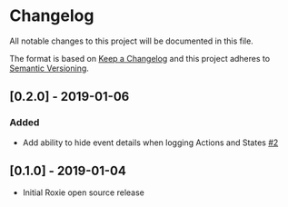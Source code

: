 # Changelog
All notable changes to this project will be documented in this file.

The format is based on [Keep a Changelog](http://keepachangelog.com/en/1.0.0/)
and this project adheres to [Semantic Versioning](http://semver.org/spec/v2.0.0.html).


## [0.2.0] - 2019-01-06
### Added
- Add ability to hide event details when logging Actions and States [#2](https://github.com/ww-tech/roxie/pull/2)

## [0.1.0] - 2019-01-04
- Initial Roxie open source release
